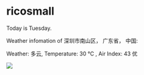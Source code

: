 # ricosmall

Today is Tuesday.

Weather infomation of 深圳市南山区， 广东省， 中国: 

Weather: 多云, Temperature: 30 ℃ , Air Index: 43 优

<img src="https://github-readme-stats.vercel.app/api?username=ricosmall&show_icons=true" />
